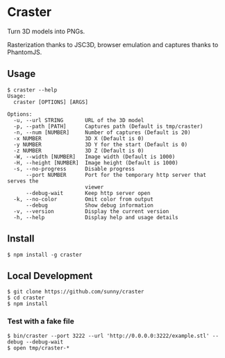 Craster
=======

Turn 3D models into PNGs.

Rasterization thanks to JSC3D, browser emulation and captures thanks to
PhantomJS.

Usage
------

    $ craster --help
    Usage:
      craster [OPTIONS] [ARGS]

    Options:
      -u, --url STRING       URL of the 3D model
      -p, --path [PATH]      Captures path (Default is tmp/craster)
      -n, --num [NUMBER]     Number of captures (Default is 20)
      -x NUMBER              3D X (Default is 0)
      -y NUMBER              3D Y for the start (Default is 0)
      -z NUMBER              3D Z (Default is 0)
      -W, --width [NUMBER]   Image width (Default is 1000)
      -H, --height [NUMBER]  Image height (Default is 1000)
      -s, --no-progress      Disable progress
          --port NUMBER      Port for the temporary http server that serves the
                             viewer
          --debug-wait       Keep http server open
      -k, --no-color         Omit color from output
          --debug            Show debug information
      -v, --version          Display the current version
      -h, --help             Display help and usage details

Install
-------

    $ npm install -g craster


Local Development
-----------------

    $ git clone https://github.com/sunny/craster
    $ cd craster
    $ npm install

### Test with a fake file

    $ bin/craster --port 3222 --url 'http://0.0.0.0:3222/example.stl' --debug --debug-wait
    $ open tmp/craster-*
